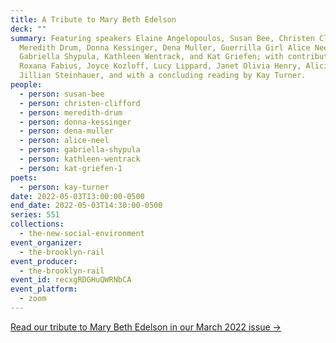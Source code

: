 ```yaml
---
title: A Tribute to Mary Beth Edelson
deck: ""
summary: Featuring speakers Elaine Angelopoulos, Susan Bee, Christen Clifford,
  Meredith Drum, Donna Kessinger, Dena Muller, Guerrilla Girl Alice Neel,
  Gabriella Shypula, Kathleen Wentrack, and Kat Griefen; with contributions by
  Roxana Fabius, Joyce Kozloff, Lucy Lippard, Janet Olivia Henry, Alicia Smith,
  Jillian Steinhauer, and with a concluding reading by Kay Turner.
people:
  - person: susan-bee
  - person: christen-clifford
  - person: meredith-drum
  - person: donna-kessinger
  - person: dena-muller
  - person: alice-neel
  - person: gabriella-shypula
  - person: kathleen-wentrack
  - person: kat-griefen-1
poets:
  - person: kay-turner
date: 2022-05-03T13:00:00-0500
end_date: 2022-05-03T14:30:00-0500
series: 551
collections:
  - the-new-social-environment
event_organizer:
  - the-brooklyn-rail
event_producer:
  - the-brooklyn-rail
event_id: recxgRDGHuQWRNbCA
event_platform:
  - zoom
---
```

[Read our tribute to Mary Beth Edelson in our March 2022 issue →](https://brooklynrail.org/2021/11/in-memoriam/A-Tribute-to-Mary-Beth-Edelson)